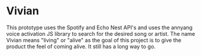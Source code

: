 # Vivian
This prototype uses the Spotify and Echo Nest API's and uses the annyang voice activation JS library to search for the desired song or artist. The name Vivian means "living" or "alive" as the goal of this project is to give the product the feel of coming alive. It still has a long way to go. 
